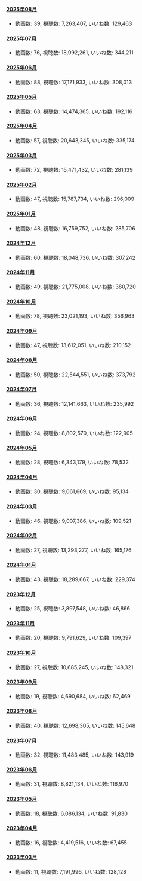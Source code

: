 #### [2025年08月](videos/202508 "wikilink")

-   動画数: 39, 視聴数: 7,263,407, いいね数: 129,463

#### [2025年07月](videos/202507 "wikilink")

-   動画数: 76, 視聴数: 18,992,261, いいね数: 344,211

#### [2025年06月](videos/202506 "wikilink")

-   動画数: 88, 視聴数: 17,171,933, いいね数: 308,013

#### [2025年05月](videos/202505 "wikilink")

-   動画数: 63, 視聴数: 14,474,365, いいね数: 192,116

#### [2025年04月](videos/202504 "wikilink")

-   動画数: 57, 視聴数: 20,643,345, いいね数: 335,174

#### [2025年03月](videos/202503 "wikilink")

-   動画数: 72, 視聴数: 15,471,432, いいね数: 281,139

#### [2025年02月](videos/202502 "wikilink")

-   動画数: 47, 視聴数: 15,787,734, いいね数: 296,009

#### [2025年01月](videos/202501 "wikilink")

-   動画数: 48, 視聴数: 16,759,752, いいね数: 285,706

#### [2024年12月](videos/202412 "wikilink")

-   動画数: 60, 視聴数: 18,048,736, いいね数: 307,242

#### [2024年11月](videos/202411 "wikilink")

-   動画数: 49, 視聴数: 21,775,008, いいね数: 380,720

#### [2024年10月](videos/202410 "wikilink")

-   動画数: 78, 視聴数: 23,021,193, いいね数: 356,963

#### [2024年09月](videos/202409 "wikilink")

-   動画数: 47, 視聴数: 13,612,051, いいね数: 210,152

#### [2024年08月](videos/202408 "wikilink")

-   動画数: 50, 視聴数: 22,544,551, いいね数: 373,792

#### [2024年07月](videos/202407 "wikilink")

-   動画数: 36, 視聴数: 12,141,663, いいね数: 235,992

#### [2024年06月](videos/202406 "wikilink")

-   動画数: 24, 視聴数: 8,802,570, いいね数: 122,905

#### [2024年05月](videos/202405 "wikilink")

-   動画数: 28, 視聴数: 6,343,179, いいね数: 78,532

#### [2024年04月](videos/202404 "wikilink")

-   動画数: 30, 視聴数: 9,061,669, いいね数: 95,134

#### [2024年03月](videos/202403 "wikilink")

-   動画数: 46, 視聴数: 9,007,386, いいね数: 109,521

#### [2024年02月](videos/202402 "wikilink")

-   動画数: 27, 視聴数: 13,293,277, いいね数: 165,176

#### [2024年01月](videos/202401 "wikilink")

-   動画数: 43, 視聴数: 18,289,667, いいね数: 229,374

#### [2023年12月](videos/202312 "wikilink")

-   動画数: 25, 視聴数: 3,897,548, いいね数: 46,866

#### [2023年11月](videos/202311 "wikilink")

-   動画数: 20, 視聴数: 9,791,629, いいね数: 109,397

#### [2023年10月](videos/202310 "wikilink")

-   動画数: 27, 視聴数: 10,685,245, いいね数: 148,321

#### [2023年09月](videos/202309 "wikilink")

-   動画数: 19, 視聴数: 4,690,684, いいね数: 62,469

#### [2023年08月](videos/202308 "wikilink")

-   動画数: 40, 視聴数: 12,698,305, いいね数: 145,648

#### [2023年07月](videos/202307 "wikilink")

-   動画数: 32, 視聴数: 11,483,485, いいね数: 143,919

#### [2023年06月](videos/202306 "wikilink")

-   動画数: 31, 視聴数: 8,821,134, いいね数: 116,970

#### [2023年05月](videos/202305 "wikilink")

-   動画数: 18, 視聴数: 6,086,134, いいね数: 91,830

#### [2023年04月](videos/202304 "wikilink")

-   動画数: 16, 視聴数: 4,419,516, いいね数: 67,455

#### [2023年03月](videos/202303 "wikilink")

-   動画数: 11, 視聴数: 7,191,996, いいね数: 128,128

